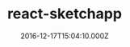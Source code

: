 ---
templateKey: blog-tag
path: react-sketchapp
title: react-sketchapp
date: 2016-12-17T15:04:10.000Z
---